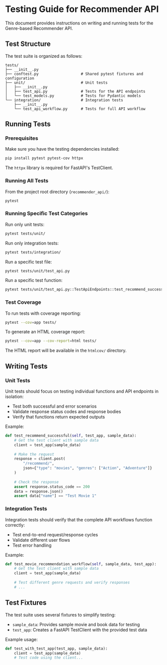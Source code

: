 # Testing Guide for Recommender API

This document provides instructions on writing and running tests for the Genre-based Recommender API.

## Test Structure

The test suite is organized as follows:

```
tests/
├── __init__.py
├── conftest.py                   # Shared pytest fixtures and configuration
├── unit/                         # Unit tests
│   ├── __init__.py
│   ├── test_api.py               # Tests for the API endpoints
│   └── test_models.py            # Tests for Pydantic models
└── integration/                  # Integration tests
    ├── __init__.py
    └── test_api_workflow.py      # Tests for full API workflow
```

## Running Tests

### Prerequisites

Make sure you have the testing dependencies installed:

```bash
pip install pytest pytest-cov httpx
```

The `httpx` library is required for FastAPI's TestClient.

### Running All Tests

From the project root directory (`recommender_api/`):

```bash
pytest
```

### Running Specific Test Categories

Run only unit tests:
```bash
pytest tests/unit/
```

Run only integration tests:
```bash
pytest tests/integration/
```

Run a specific test file:
```bash
pytest tests/unit/test_api.py
```

Run a specific test function:
```bash
pytest tests/unit/test_api.py::TestApiEndpoints::test_recommend_successful
```

### Test Coverage

To run tests with coverage reporting:

```bash
pytest --cov=app tests/
```

To generate an HTML coverage report:

```bash
pytest --cov=app --cov-report=html tests/
```

The HTML report will be available in the `htmlcov/` directory.

## Writing Tests

### Unit Tests

Unit tests should focus on testing individual functions and API endpoints in isolation:
- Test both successful and error scenarios
- Validate response status codes and response bodies
- Verify that functions return expected outputs

Example:
```python
def test_recommend_successful(self, test_app, sample_data):
    # Get the test client with sample data
    client = test_app(sample_data)
    
    # Make the request
    response = client.post(
        "/recommend/",
        json={"type": "movies", "genres": ["Action", "Adventure"]}
    )
    
    # Check the response
    assert response.status_code == 200
    data = response.json()
    assert data["name"] == "Test Movie 1"
```

### Integration Tests

Integration tests should verify that the complete API workflows function correctly:
- Test end-to-end request/response cycles
- Validate different user flows
- Test error handling

Example:
```python
def test_movie_recommendation_workflow(self, sample_data, test_app):
    # Get the test client with sample data
    client = test_app(sample_data)
    
    # Test different genre requests and verify responses
    # ...
```

## Test Fixtures

The test suite uses several fixtures to simplify testing:

- `sample_data`: Provides sample movie and book data for testing
- `test_app`: Creates a FastAPI TestClient with the provided test data

Example usage:
```python
def test_with_test_app(test_app, sample_data):
    client = test_app(sample_data)
    # Test code using the client...
``` 